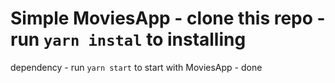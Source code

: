 # Simple MoviesApp - clone this repo - run `yarn instal` to installing
dependency - run `yarn start` to start with MoviesApp - done
